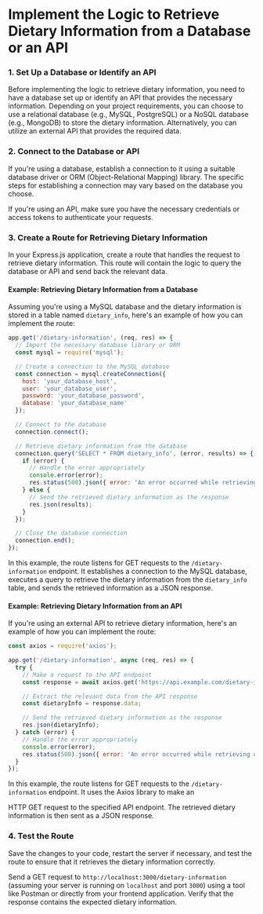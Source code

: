 
# Implement the Logic to Retrieve Dietary Information from a Database or an API

### 1. Set Up a Database or Identify an API
Before implementing the logic to retrieve dietary information, you need to have a database set up or identify an API that provides the necessary information. Depending on your project requirements, you can choose to use a relational database (e.g., MySQL, PostgreSQL) or a NoSQL database (e.g., MongoDB) to store the dietary information. Alternatively, you can utilize an external API that provides the required data.

### 2. Connect to the Database or API
If you're using a database, establish a connection to it using a suitable database driver or ORM (Object-Relational Mapping) library. The specific steps for establishing a connection may vary based on the database you choose.

If you're using an API, make sure you have the necessary credentials or access tokens to authenticate your requests.

### 3. Create a Route for Retrieving Dietary Information
In your Express.js application, create a route that handles the request to retrieve dietary information. This route will contain the logic to query the database or API and send back the relevant data.

#### Example: Retrieving Dietary Information from a Database
Assuming you're using a MySQL database and the dietary information is stored in a table named `dietary_info`, here's an example of how you can implement the route:

```javascript
app.get('/dietary-information', (req, res) => {
  // Import the necessary database library or ORM
  const mysql = require('mysql');

  // Create a connection to the MySQL database
  const connection = mysql.createConnection({
    host: 'your_database_host',
    user: 'your_database_user',
    password: 'your_database_password',
    database: 'your_database_name'
  });

  // Connect to the database
  connection.connect();

  // Retrieve dietary information from the database
  connection.query('SELECT * FROM dietary_info', (error, results) => {
    if (error) {
      // Handle the error appropriately
      console.error(error);
      res.status(500).json({ error: 'An error occurred while retrieving dietary information' });
    } else {
      // Send the retrieved dietary information as the response
      res.json(results);
    }
  });

  // Close the database connection
  connection.end();
});
```

In this example, the route listens for GET requests to the `/dietary-information` endpoint. It establishes a connection to the MySQL database, executes a query to retrieve the dietary information from the `dietary_info` table, and sends the retrieved information as a JSON response.

#### Example: Retrieving Dietary Information from an API
If you're using an external API to retrieve dietary information, here's an example of how you can implement the route:

```javascript
const axios = require('axios');

app.get('/dietary-information', async (req, res) => {
  try {
    // Make a request to the API endpoint
    const response = await axios.get('https://api.example.com/dietary-info');

    // Extract the relevant data from the API response
    const dietaryInfo = response.data;

    // Send the retrieved dietary information as the response
    res.json(dietaryInfo);
  } catch (error) {
    // Handle the error appropriately
    console.error(error);
    res.status(500).json({ error: 'An error occurred while retrieving dietary information' });
  }
});
```

In this example, the route listens for GET requests to the `/dietary-information` endpoint. It uses the Axios library to make an

 HTTP GET request to the specified API endpoint. The retrieved dietary information is then sent as a JSON response.

### 4. Test the Route
Save the changes to your code, restart the server if necessary, and test the route to ensure that it retrieves the dietary information correctly.

Send a GET request to `http://localhost:3000/dietary-information` (assuming your server is running on `localhost` and port `3000`) using a tool like Postman or directly from your frontend application. Verify that the response contains the expected dietary information.

